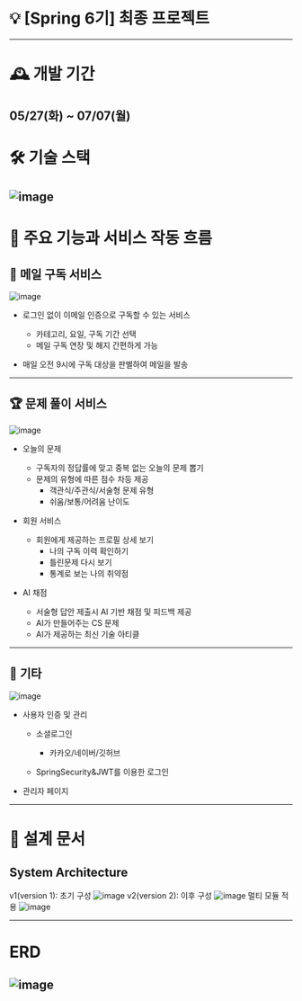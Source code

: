 # 💡 [Spring 6기] 최종 프로젝트
---
# 🕰️ 개발 기간
05/27(화) ~ 07/07(월)
--- 

# 🛠️ 기술 스택

![image](https://github.com/user-attachments/assets/28529309-2fa5-4368-8b6c-b0f01ef412b5)
---

# 🔑 주요 기능과 서비스 작동 흐름
## 💌 메일 구독 서비스

![image](https://github.com/user-attachments/assets/c9bfb44f-3c30-490b-b2f6-f4ecee84d7bd)

- 로그인 없이 이메일 인증으로 구독할 수 있는 서비스
    - 카테고리, 요일, 구독 기간 선택
    - 메일 구독 연장 및 해지 간편하게 가능
      
- 매일 오전 9시에 구독 대상을 판별하여 메일을 발송

---
## 🏆 문제 풀이 서비스

![image](https://github.com/user-attachments/assets/11d2ad4a-2554-4f43-8942-43d2f891cfd8)

- 오늘의 문제
    - 구독자의 정답률에 맞고 중복 없는 오늘의 문제 뽑기
    - 문제의 유형에 따른 점수 차등 제공
        - 객관식/주관식/서술형 문제 유형
        - 쉬움/보통/어려움 난이도
          
- 회원 서비스
    - 회원에게 제공하는 프로필 상세 보기
        - 나의 구독 이력 확인하기
        - 틀린문제 다시 보기
        - 통계로 보는 나의 취약점
          
- AI 채점
    - 서술형 답안 제출시 AI 기반 채점 및 피드백 제공
    - AI가 만들어주는 CS 문제
    - AI가 제공하는 최신 기술 아티클
 
---
## 🎸 기타

![image](https://github.com/user-attachments/assets/df632872-0449-459b-8cd4-538a35bd9bfa)

- 사용자 인증 및 관리
    - 소셜로그인
        - 카카오/네이버/깃허브
          
    - SpringSecurity&JWT를 이용한 로그인
      
- 관리자 페이지
---

# 📑 설계 문서
## System Architecture
v1(version 1): 초기 구성
![image](https://github.com/user-attachments/assets/411dfe0e-5e6f-48a4-8507-dc6e0b823d88)
v2(version 2): 이후 구성
![image](https://github.com/user-attachments/assets/8a6ded19-d876-4f98-b98f-cdf9e54e7817)
멀티 모듈 적용
![image](https://github.com/user-attachments/assets/c0e4ac1f-02a2-4605-8e20-186a0ffcf79c)

---
# ERD

![image](https://github.com/user-attachments/assets/26ce2709-dfdf-4d5f-ab10-a549a1391bc3)
---



